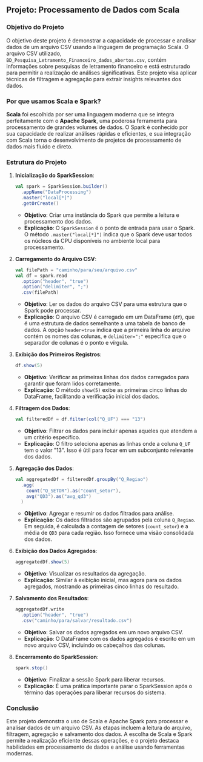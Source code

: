 ## Projeto: Processamento de Dados com Scala

### Objetivo do Projeto

O objetivo deste projeto é demonstrar a capacidade de processar e analisar dados de um arquivo CSV usando a linguagem de programação Scala. O arquivo CSV utilizado, `BD_Pesquisa_Letramento_Financeiro_dados_abertos.csv`, contém informações sobre pesquisas de letramento financeiro e está estruturado para permitir a realização de análises significativas. Este projeto visa aplicar técnicas de filtragem e agregação para extrair insights relevantes dos dados.

### Por que usamos Scala e Spark?

**Scala** foi escolhida por ser uma linguagem moderna que se integra perfeitamente com o **Apache Spark**, uma poderosa ferramenta para processamento de grandes volumes de dados. O Spark é conhecido por sua capacidade de realizar análises rápidas e eficientes, e sua integração com Scala torna o desenvolvimento de projetos de processamento de dados mais fluido e direto.

### Estrutura do Projeto

1. **Inicialização do SparkSession**:
   ```scala
   val spark = SparkSession.builder()
     .appName("DataProcessing")
     .master("local[*]")
     .getOrCreate()
   ```
   - **Objetivo**: Criar uma instância do Spark que permite a leitura e processamento dos dados.
   - **Explicação**: O `SparkSession` é o ponto de entrada para usar o Spark. O método `.master("local[*]")` indica que o Spark deve usar todos os núcleos da CPU disponíveis no ambiente local para processamento.

2. **Carregamento do Arquivo CSV**:
   ```scala
   val filePath = "caminho/para/seu/arquivo.csv"
   val df = spark.read
     .option("header", "true")
     .option("delimiter", ";")
     .csv(filePath)
   ```
   - **Objetivo**: Ler os dados do arquivo CSV para uma estrutura que o Spark pode processar.
   - **Explicação**: O arquivo CSV é carregado em um DataFrame (`df`), que é uma estrutura de dados semelhante a uma tabela de banco de dados. A opção `header=true` indica que a primeira linha do arquivo contém os nomes das colunas, e `delimiter=";"` especifica que o separador de colunas é o ponto e vírgula.

3. **Exibição dos Primeiros Registros**:
   ```scala
   df.show(5)
   ```
   - **Objetivo**: Verificar as primeiras linhas dos dados carregados para garantir que foram lidos corretamente.
   - **Explicação**: O método `show(5)` exibe as primeiras cinco linhas do DataFrame, facilitando a verificação inicial dos dados.

4. **Filtragem dos Dados**:
   ```scala
   val filteredDf = df.filter(col("Q_UF") === "13")
   ```
   - **Objetivo**: Filtrar os dados para incluir apenas aqueles que atendem a um critério específico.
   - **Explicação**: O filtro seleciona apenas as linhas onde a coluna `Q_UF` tem o valor "13". Isso é útil para focar em um subconjunto relevante dos dados.

5. **Agregação dos Dados**:
   ```scala
   val aggregatedDf = filteredDf.groupBy("Q_Regiao")
     .agg(
       count("Q_SETOR").as("count_setor"),
       avg("QD3").as("avg_qd3")
     )
   ```
   - **Objetivo**: Agregar e resumir os dados filtrados para análise.
   - **Explicação**: Os dados filtrados são agrupados pela coluna `Q_Regiao`. Em seguida, é calculada a contagem de setores (`count_setor`) e a média de `QD3` para cada região. Isso fornece uma visão consolidada dos dados.

6. **Exibição dos Dados Agregados**:
   ```scala
   aggregatedDf.show(5)
   ```
   - **Objetivo**: Visualizar os resultados da agregação.
   - **Explicação**: Similar à exibição inicial, mas agora para os dados agregados, mostrando as primeiras cinco linhas do resultado.

7. **Salvamento dos Resultados**:
   ```scala
   aggregatedDf.write
     .option("header", "true")
     .csv("caminho/para/salvar/resultado.csv")
   ```
   - **Objetivo**: Salvar os dados agregados em um novo arquivo CSV.
   - **Explicação**: O DataFrame com os dados agregados é escrito em um novo arquivo CSV, incluindo os cabeçalhos das colunas.

8. **Encerramento do SparkSession**:
   ```scala
   spark.stop()
   ```
   - **Objetivo**: Finalizar a sessão Spark para liberar recursos.
   - **Explicação**: É uma prática importante parar o SparkSession após o término das operações para liberar recursos do sistema.

### Conclusão

Este projeto demonstra o uso de Scala e Apache Spark para processar e analisar dados de um arquivo CSV. As etapas incluem a leitura do arquivo, filtragem, agregação e salvamento dos dados. A escolha de Scala e Spark permite a realização eficiente dessas operações, e o projeto destaca habilidades em processamento de dados e análise usando ferramentas modernas.
